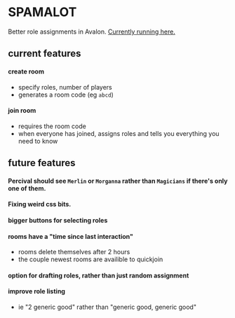 # SPAMALOT

Better role assignments in Avalon. [Currently running here.](http://dylandmitri.pythonanywhere.com/)

## current features

#### create room 
 - specify roles, number of players
 - generates a room code (eg ```abcd```)
 
#### join room
 - requires the room code
 - when everyone has joined, assigns roles and tells you everything you need to know

## future features

#### Percival should see `Merlin` or `Morganna` rather than `Magicians` if there's only one of them. 

#### Fixing weird css bits.

#### bigger buttons for selecting roles

#### rooms have a "time since last interaction"
- rooms delete themselves after 2 hours
- the couple newest rooms are availible to quickjoin

#### option for drafting roles, rather than just random assignment

#### improve role listing
- ie "2 generic good" rather than "generic good, generic good"
    

